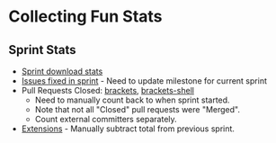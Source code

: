 # Collecting Fun Stats

## Sprint Stats

* [Sprint download stats](http://download.brackets.io/report.cfm)
* [Issues fixed in sprint](https://github.com/adobe/brackets/issues?direction=desc&milestone=13&page=1&sort=created&state=closed) - Need to update milestone for current sprint
* Pull Requests Closed: [brackets](https://github.com/adobe/brackets/pulls?direction=desc&page=1&sort=created&state=closed), [brackets-shell](https://github.com/adobe/brackets-shell/pulls?direction=desc&page=1&sort=created&state=closed)
    - Need to manually count back to when sprint started.
    - Note that not all "Closed" pull requests were "Merged".
    - Count external committers separately.
* [Extensions](https://github.com/adobe/brackets/wiki/Brackets-Extensions) - Manually subtract total from previous sprint.
